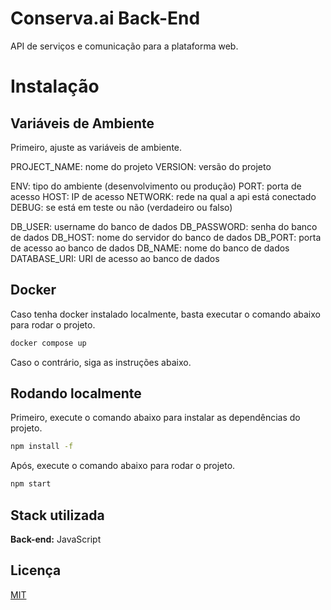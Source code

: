 # Conserva.ai Back-End

API de serviços e comunicação para a plataforma web.

# Instalação

## Variáveis de Ambiente

Primeiro, ajuste as variáveis de ambiente.

PROJECT_NAME: nome do projeto
VERSION: versão do projeto

ENV: tipo do ambiente (desenvolvimento ou produção)
PORT: porta de acesso
HOST: IP de acesso
NETWORK: rede na qual a api está conectado
DEBUG: se está em teste ou não (verdadeiro ou falso)

DB_USER: username do banco de dados
DB_PASSWORD: senha do banco de dados
DB_HOST: nome do servidor do banco de dados
DB_PORT: porta de acesso ao banco de dados
DB_NAME: nome do banco de dados
DATABASE_URI: URI de acesso ao banco de dados

## Docker

Caso tenha docker instalado localmente, basta executar o comando abaixo para rodar o projeto.

```bash
docker compose up
```

Caso o contrário, siga as instruções abaixo.

## Rodando localmente

Primeiro, execute o comando abaixo para instalar as dependências do projeto.

```bash
npm install -f
```

Após, execute o comando abaixo para rodar o projeto.

```bash
npm start
```

## Stack utilizada

**Back-end:** JavaScript

## Licença

[MIT](https://choosealicense.com/licenses/mit/)
